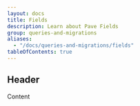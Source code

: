 ```yaml
---
layout: docs
title: Fields
description: Learn about Pave Fields
group: queries-and-migrations
aliases:
  - "/docs/queries-and-migrations/fields"
tableOfContents: true
---
```


## Header

Content